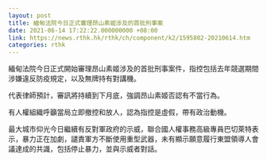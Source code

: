 ```yaml
---
layout: post
title: 緬甸法院今日正式審理昂山素姬涉及的首批刑事案
date: 2021-06-14 17:22:22.000000000 +08:00
link: https://news.rthk.hk/rthk/ch/component/k2/1595802-20210614.htm
categories: rthk
---
```


緬甸法院今日正式開始審理昂山素姬涉及的首批刑事案件，指控包括去年競選期間涉嫌違反防疫規定，以及無牌持有對講機。

代表律師預計，審訊將持續到下月底，強調昂山素姬否認有不當行為。

有人權組織呼籲當局立即撤控和放人，認為指控是虛假，帶有政治動機。

最大城市仰光今日繼續有反對軍政府的示威，聯合國​人權事務高級專員巴切萊特表示，暴力正在加劇，譴責軍方不斷使用重型武器，未有顯示願意履行東盟領導人會議達成的共識，包括停止暴力，並與示威者對話。
